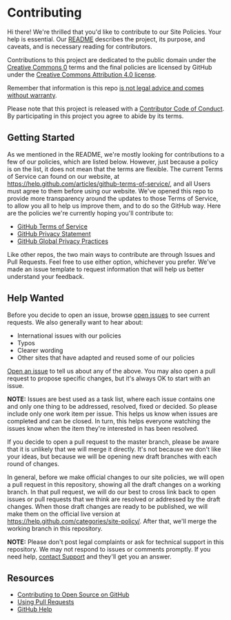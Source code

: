 # Contributing

Hi there! We're thrilled that you'd like to contribute to our Site Policies. Your help is essential. Our [README](README.md) describes the project, its purpose, and caveats, and is necessary reading for contributors.

Contributions to this project are dedicated to the public domain under the [Creative Commons 0](https://creativecommons.org/publicdomain/zero/1.0/) terms and the final policies are licensed by GitHub under the [Creative Commons Attribution 4.0 license](README.md#license).

Remember that information is this repo [is not legal advice and comes without warranty](README.md#disclaimer).

Please note that this project is released with a [Contributor Code of Conduct](CODE_OF_CONDUCT.md). By participating in this project you agree to abide by its terms.

## Getting Started

As we mentioned in the README, we're mostly looking for contributions to a few of our policies, which are listed below. However, just because a policy is on the list, it does not mean that the terms are flexible. The current Terms of Service can found on our website, at https://help.github.com/articles/github-terms-of-service/, and all Users must agree to them before using our website. We've opened this repo to provide more transparency around the updates to those Terms of Service, to allow you all to help us improve them, and to do so the GitHub way. Here are the policies we're currently hoping you'll contribute to:

* [GitHub Terms of Service](https://help.github.com/articles/github-terms-of-service/)
* [GitHub Privacy Statement](https://help.github.com/articles/github-privacy-statement/)
* [GitHub Global Privacy Practices](https://help.github.com/articles/global-privacy-practices/)


Like other repos, the two main ways to contribute are through Issues and Pull Requests. Feel free to use either option, whichever you prefer. We've made an issue template to request information that will help us better understand your feedback.

## Help Wanted

Before you decide to open an issue, browse [open issues](https://github.com/github/site-policy/issues) to see current requests. We also generally want to hear about:

* International issues with our policies
* Typos
* Clearer wording
* Other sites that have adapted and reused some of our policies

[Open an issue](https://github.com/github/site-policy/issues/new) to tell us about any of the above. You may also open a pull request to propose specific changes, but it's always OK to start with an issue.

**NOTE:** Issues are best used as a task list, where each issue contains one and only one thing to be addressed, resolved, fixed or decided. So please include only one work item per issue. This helps us know when issues are completed and can be closed. In turn, this helps everyone watching the issues know when the item they're interested in has been resolved.

If you decide to open a pull request to the master branch, please be aware that it is unlikely that we will merge it directly. It's not because we don't like your ideas, but because we will be opening new draft branches with each round of changes.

In general, before we make official changes to our site policies, we will open a pull request in this repository, showing all the draft changes on a working branch. In that pull request, we will do our best to cross link back to open issues or pull requests that we think are resolved or addressed by the draft changes. When those draft changes are ready to be published, we will make them on the official live version at https://help.github.com/categories/site-policy/. After that, we'll merge the working branch in this repository.

**NOTE:** Please don't post legal complaints or ask for technical support in this repository. We may not respond to issues or comments promptly. If you need help, [contact Support](https://github.com/contact) and they'll get you an answer.

## Resources

- [Contributing to Open Source on GitHub](https://guides.github.com/activities/contributing-to-open-source/)
- [Using Pull Requests](https://help.github.com/articles/about-pull-requests/)
- [GitHub Help](https://help.github.com)
